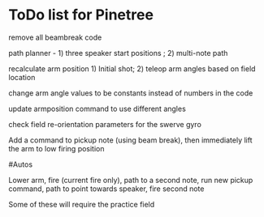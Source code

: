 # ToDo list for Pinetree

remove all beambreak code

path planner - 1) three speaker start positions ; 2) multi-note path

recalculate arm position 1) Initial shot; 2) teleop arm angles based on field location

change arm angle values to be constants instead of numbers in the code

update armposition command to use different angles

check field re-orientation parameters for the swerve gyro

Add a command to pickup note (using beam break), then immediately lift the arm to low firing position

#Autos

  Lower arm, fire (current fire only), path to a second note, run new pickup command, path to point towards speaker, fire second note
  
  Some of these will require the practice field

